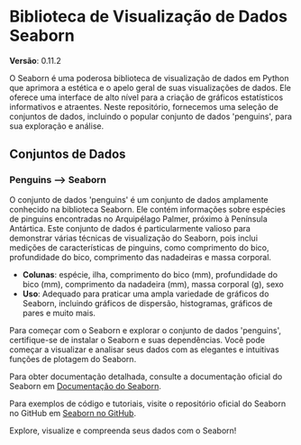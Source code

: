 # Biblioteca de Visualização de Dados Seaborn

**Versão**: 0.11.2

O Seaborn é uma poderosa biblioteca de visualização de dados em Python que aprimora a estética e o apelo geral de suas visualizações de dados. Ele oferece uma interface de alto nível para a criação de gráficos estatísticos informativos e atraentes. Neste repositório, fornecemos uma seleção de conjuntos de dados, incluindo o popular conjunto de dados 'penguins', para sua exploração e análise.

## Conjuntos de Dados

### Penguins --> Seaborn

O conjunto de dados 'penguins' é um conjunto de dados amplamente conhecido na biblioteca Seaborn. Ele contém informações sobre espécies de pinguins encontradas no Arquipélago Palmer, próximo à Península Antártica. Este conjunto de dados é particularmente valioso para demonstrar várias técnicas de visualização do Seaborn, pois inclui medições de características de pinguins, como comprimento do bico, profundidade do bico, comprimento das nadadeiras e massa corporal.

- **Colunas**: espécie, ilha, comprimento do bico (mm), profundidade do bico (mm), comprimento da nadadeira (mm), massa corporal (g), sexo
- **Uso**: Adequado para praticar uma ampla variedade de gráficos do Seaborn, incluindo gráficos de dispersão, histogramas, gráficos de pares e muito mais.

Para começar com o Seaborn e explorar o conjunto de dados 'penguins', certifique-se de instalar o Seaborn e suas dependências. Você pode começar a visualizar e analisar seus dados com as elegantes e intuitivas funções de plotagem do Seaborn.

Para obter documentação detalhada, consulte a documentação oficial do Seaborn em [Documentação do Seaborn](https://seaborn.pydata.org/).

Para exemplos de código e tutoriais, visite o repositório oficial do Seaborn no GitHub em [Seaborn no GitHub](https://github.com/mwaskom/seaborn).

Explore, visualize e compreenda seus dados com o Seaborn!
